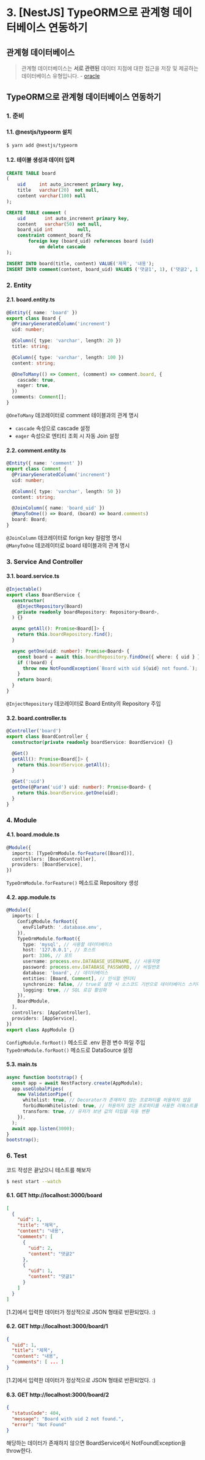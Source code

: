 # 3. [NestJS] TypeORM으로 관계형 데이터베이스 연동하기

## 관계형 데이터베이스

> 관계형 데이터베이스는 **서로 관련된** 데이터 지점에 대한 접근을 저장 및 제공하는 데이터베이스 유형입니다. - [oracle](https://www.oracle.com/kr/database/what-is-a-relational-database/)

## TypeORM으로 관계형 데이터베이스 연동하기

### 1. 준비

#### 1.1. @nestjs/typeorm 설치

```bash
$ yarn add @nestjs/typeorm
```

#### 1.2. 테이블 생성과 데이터 입력

```sql
CREATE TABLE board
(
    uid     int auto_increment primary key,
    title   varchar(20)  not null,
    content varchar(100) null
);

CREATE TABLE comment (
    uid       int auto_increment primary key,
    content   varchar(50) not null,
    board_uid int         null,
    constraint comment_board_fk
        foreign key (board_uid) references board (uid)
            on delete cascade
);

INSERT INTO board(title, content) VALUE('제목', '내용');
INSERT INTO comment(content, board_uid) VALUES ('댓글1', 1), ('댓글2', 1);
```

### 2. Entity

#### 2.1. board.entity.ts

```ts
@Entity({ name: 'board' })
export class Board {
  @PrimaryGeneratedColumn('increment')
  uid: number;

  @Column({ type: 'varchar', length: 20 })
  title: string;

  @Column({ type: 'varchar', length: 100 })
  content: string;

  @OneToMany(() => Comment, (comment) => comment.board, {
    cascade: true,
    eager: true,
  })
  comments: Comment[];
}
```

`@OneToMany` 데코레이터로 comment 테이블과의 관계 명시

- `cascade` 속성으로 cascade 설정
- `eager` 속성으로 엔티티 조회 시 자동 Join 설정

#### 2.2. comment.entity.ts

```ts
@Entity({ name: 'comment' })
export class Comment {
  @PrimaryGeneratedColumn('increment')
  uid: number;

  @Column({ type: 'varchar', length: 50 })
  content: string;

  @JoinColumn({ name: 'board_uid' })
  @ManyToOne(() => Board, (board) => board.comments)
  board: Board;
}
```

`@JoinColumn` 데코레이터로 forign key 컬럼명 명시<br />
`@ManyToOne` 데코레이터로 board 테이블과의 관계 명시

### 3. Service And Controller

#### 3.1. board.service.ts

```ts
@Injectable()
export class BoardService {
  constructor(
    @InjectRepository(Board)
    private readonly boardRepository: Repository<Board>,
  ) {}

  async getAll(): Promise<Board[]> {
    return this.boardRepository.find();
  }

  async getOne(uid: number): Promise<Board> {
    const board = await this.boardRepository.findOne({ where: { uid } });
    if (!board) {
      throw new NotFoundException(`Board with uid ${uid} not found.`);
    }
    return board;
  }
}
```

`@InjectRepository` 데코레이터로 Board Entity의 Repository 주입

#### 3.2. board.controller.ts

```ts
@Controller('board')
export class BoardController {
  constructor(private readonly boardService: BoardService) {}

  @Get()
  getAll(): Promise<Board[]> {
    return this.boardService.getAll();
  }

  @Get(':uid')
  getOne(@Param('uid') uid: number): Promise<Board> {
    return this.boardService.getOne(uid);
  }
}
```

### 4. Module

#### 4.1. board.module.ts

```ts
@Module({
  imports: [TypeOrmModule.forFeature([Board])],
  controllers: [BoardController],
  providers: [BoardService],
})
```

`TypeOrmModule.forFeature()` 메소드로 Repository 생성

#### 4.2. app.module.ts

```ts
@Module({
  imports: [
    ConfigModule.forRoot({
      envFilePath: '.database.env',
    }),
    TypeOrmModule.forRoot({
      type: 'mysql', // 사용할 데이터베이스
      host: '127.0.0.1', // 호스트
      port: 3306, // 포트
      username: process.env.DATABASE_USERNAME, // 사용자명
      password: process.env.DATABASE_PASSWORD, // 비밀번호
      database: 'board', // 데이터베이스
      entities: [Board, Comment], // 인식할 엔티티
      synchronize: false, // true로 설정 시 소스코드 기반으로 데이터베이스 스키마를 동기화
      logging: true, // SQL 로깅 활성화
    }),
    BoardModule,
  ],
  controllers: [AppController],
  providers: [AppService],
})
export class AppModule {}
```

`ConfigModule.forRoot()` 메소드로 .env 환경 변수 파일 주입<br />
`TypeOrmModule.forRoot()` 메소드로 DataSource 설정

#### 5.3. main.ts

```ts
async function bootstrap() {
  const app = await NestFactory.create(AppModule);
  app.useGlobalPipes(
    new ValidationPipe({
      whitelist: true, // Decorator가 존재하지 않는 프로퍼티를 허용하지 않음
      forbidNonWhitelisted: true, // 허용하지 않은 프로퍼티를 사용한 리퀘스트를 차단
      transform: true, // 유저가 보낸 값의 타입을 자동 변환
    }),
  );
  await app.listen(3000);
}
bootstrap();
```

### 6. Test

코드 작성은 끝났으니 테스트를 해보자

```bash
$ nest start --watch
```

#### 6.1. GET http://localhost:3000/board

```json
[
  {
    "uid": 1,
    "title": "제목",
    "content": "내용",
    "comments": [
      {
        "uid": 2,
        "content": "댓글2"
      },
      {
        "uid": 1,
        "content": "댓글1"
      }
    ]
  }
]
```

[1.2]에서 입력한 데이터가 정상적으로 JSON 형태로 반환되었다. :)

#### 6.2. GET http://localhost:3000/board/1

```json
{
  "uid": 1,
  "title": "제목",
  "content": "내용",
  "comments": [ ... ]
}
```

[1.2]에서 입력한 데이터가 정상적으로 JSON 형태로 반환되었다. :)

#### 6.3. GET http://localhost:3000/board/2

```json
{
  "statusCode": 404,
  "message": "Board with uid 2 not found.",
  "error": "Not Found"
}
```

해당하는 데이터가 존재하지 않으면 BoardService에서 NotFoundException을 throw한다.
